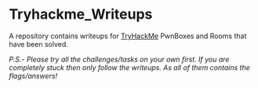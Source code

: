 # Tryhackme_Writeups
A repository contains writeups for <a href="https://tryhackme.com/">TryHackMe</a> PwnBoxes and Rooms that have been solved.

*P.S.- Please try all the challenges/tasks on your own first. If you are completely stuck then only follow the writeups. As all of them contains the flags/answers!*

